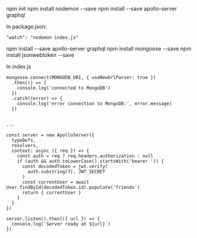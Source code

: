 npm init
npm install nodemon --save
npm install --save apollo-server graphql

In package.json:
```
"watch": "nodemon index.js"
```

npm install --save apollo-server graphql
npm install mongoose --save
npm install jsonwebtoken --save

In index.js

```
mongoose.connect(MONGODB_URI, { useNewUrlParser: true })
  .then(() => {
    console.log('connected to MongoDB')
  })
  .catch((error) => {
    console.log('error connection to MongoDB:', error.message)
  })


...

const server = new ApolloServer({
  typeDefs,
  resolvers,
  context: async ({ req }) => {
    const auth = req ? req.headers.authorization : null
    if (auth && auth.toLowerCase().startsWith('bearer ')) {
      const decodedToken = jwt.verify(
        auth.substring(7), JWT_SECRET
      )
      const currentUser = await User.findById(decodedToken.id).populate('friends')
      return { currentUser }
    }
  }
})

server.listen().then(({ url }) => {
  console.log(`Server ready at ${url}`)
})
```
